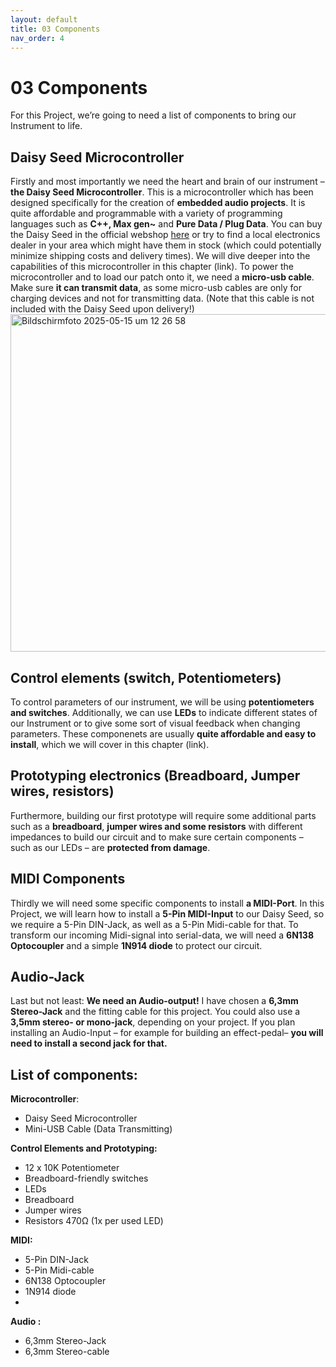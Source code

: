 ```yaml
---
layout: default
title: 03 Components
nav_order: 4
---
```


# 03 Components
For this Project, we’re going to need a list of components to bring our Instrument to life.

## Daisy Seed Microcontroller
Firstly and most importantly we need the heart and brain of our instrument – **the Daisy Seed Microcontroller**. This is a microcontroller which has been designed specifically for the creation of **embedded audio projects**. It is quite affordable and programmable with a variety of programming languages such as **C++, Max gen~** and **Pure Data / Plug Data**. You can buy the Daisy Seed in the official webshop [here](https://electro-smith.com/products/daisy-seed) or try to find a local electronics dealer in your area which might have them in stock (which could potentially minimize shipping costs and delivery times). 
We will dive deeper into the capabilities of this microcontroller in this chapter (link). To power the microcontroller and to load our patch onto it, we need a **micro-usb cable**. Make sure **it can transmit data**, as some micro-usb cables are only for charging devices and not for transmitting data. (Note that this cable is not included with the Daisy Seed upon delivery!)
<img width="540" alt="Bildschirmfoto 2025-05-15 um 12 26 58" src="https://github.com/user-attachments/assets/d45c6ab1-5106-4fff-8385-8c3faf9b1238" />

## Control elements (switch, Potentiometers)
To control parameters of our instrument, we will be using **potentiometers** **and switches**. Additionally, we can use **LEDs** to indicate different states of our Instrument or to give some sort of visual feedback when changing parameters. These componenets are usually **quite affordable and easy to install**, which we will cover in this chapter (link).

## Prototyping electronics (Breadboard, Jumper wires, resistors)
Furthermore, building our first prototype will require some additional parts such as a **breadboard**, **jumper wires and some resistors** with different impedances to build our circuit and to make sure certain components – such as our LEDs – are **protected from damage**.

## MIDI Components 
Thirdly we will need some specific components to install **a MIDI-Port**. In this Project, we will learn how to install a **5-Pin MIDI-Input** to our Daisy Seed, so we require a 5-Pin DIN-Jack, as well as a 5-Pin Midi-cable for that. To transform our incoming Midi-signal into serial-data, we will need a **6N138 Optocoupler** and a simple **1N914 diode** to protect our circuit. 

## Audio-Jack
Last but not least: **We need an Audio-output!** I have chosen a **6,3mm Stereo-Jack** and the fitting cable for this project. You could also use a **3,5mm stereo- or mono-jack**, depending on your project. If you plan installing an Audio-Input – for example for building an effect-pedal– **you will need to install a second jack for that.**

## List of components:

**Microcontroller**:
- Daisy Seed Microcontroller
- Mini-USB Cable (Data Transmitting)

**Control Elements and Prototyping:**
- 12 x 10K Potentiometer
- Breadboard-friendly switches
- LEDs
- Breadboard
- Jumper wires
- Resistors 470Ω (1x per used LED)


**MIDI:**
- 5-Pin DIN-Jack
- 5-Pin Midi-cable
- 6N138 Optocoupler
- 1N914 diode
- 

**Audio :**
- 6,3mm Stereo-Jack
- 6,3mm Stereo-cable
